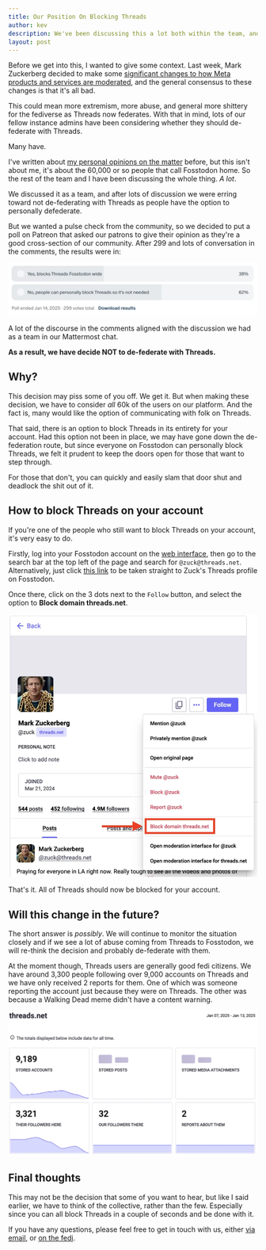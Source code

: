 ```yaml
---
title: Our Position On Blocking Threads
author: kev
description: We've been discussing this a lot both within the team, and with our Patrons. Here's what Fosstodon will be doing about Threads federation.
layout: post
---
```


Before we get into this, I wanted to give some context. Last week, Mark Zuckerberg decided to make some [significant changes to how Meta products and services are moderated](https://about.fb.com/news/2025/01/meta-more-speech-fewer-mistakes/), and the general consensus to these changes is that it's all bad.

This could mean more extremism, more abuse, and general more shittery for the fediverse as Threads now federates. With that in mind, lots of our fellow instance admins have been considering whether they should de-federate with Threads.

Many have.

I've written about [my personal opinions on the matter](https://kevquirk.com/blog/threads-and-the-fediverse) before, but this isn't about me, it's about the 60,000 or so people that call Fosstodon home. So the rest of the team and I have been discussing the whole thing. *A lot*.

We discussed it as a team, and after lots of discussion we were erring toward not de-federating with Threads as people have the option to personally defederate.

But we wanted a pulse check from the community, so we decided to put a poll on Patreon that asked our patrons to give their opinion as they're a good cross-section of our community. After 299 and lots of conversation in the comments, the results were in:

![Patreon vote results](/assets/images/patreon-vote-results.webp)

A lot of the discourse in the comments aligned with the discussion we had as a team in our Mattermost chat.

**As a result, we have decide NOT to de-federate with Threads.**

## Why?

This decision may piss some of you off. We get it. But when making these decision, we have to consider *all* 60k of the users on our platform. And the fact is, many would like the option of communicating with folk on Threads.

That said, there is an option to block Threads in its entirety for your account. Had this option not been in place, we may have gone down the de-federation route, but since everyone on Fosstodon can personally block Threads, we felt it prudent to keep the doors open for those that want to step through.

For those that don't, you can quickly and easily slam that door shut and deadlock the shit out of it.

## How to block Threads on your account

If you're one of the people who still want to block Threads on your account, it's very easy to do.

Firstly, log into your Fosstodon account on the [web interface](https://fosstodon.org), then go to the search bar at the top left of the page and search for `@zuck@threads.net`. Alternatively, just click [this link](https://fosstodon.org/@zuck@threads.net) to be taken straight to Zuck's Threads profile on Fosstodon.

Once there, click on the 3 dots next to the `Follow` button, and select the option to **Block domain threads.net**.

![Block Threads on Fosstodon](/assets/images/block-threads.webp)

That's it. All of Threads should now be blocked for your account.

## Will this change in the future?

The short answer is *possibly*. We will continue to monitor the situation closely and if we see a lot of abuse coming from Threads to Fosstodon, we will re-think the decision and probably de-federate with them.

At the moment though, Threads users are generally good fedi citizens. We have around 3,300 people following over 9,000 accounts on Threads and we have only received 2 reports for them. One of which was someone reporting the account just because they were on Threads. The other was because a Walking Dead meme didn't have a content warning.

![Threads admin status](/assets/images/threads-admin-status.webp)

## Final thoughts

This may not be the decision that some of you want to hear, but like I said earlier, we have to think of the collective, rather than the few. Especially since you can all block Threads in a couple of seconds and be done with it.

If you have any questions, please feel free to get in touch with us, either [via email](https://hub.fosstodon.org/contact/), or [on the fedi](https://fosstodon.org/@fosstodon).
